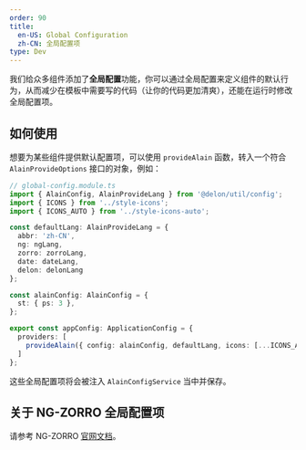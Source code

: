 ```yaml
---
order: 90
title:
  en-US: Global Configuration
  zh-CN: 全局配置项
type: Dev
---
```


我们给众多组件添加了**全局配置**功能，你可以通过全局配置来定义组件的默认行为，从而减少在模板中需要写的代码（让你的代码更加清爽），还能在运行时修改全局配置项。

## 如何使用

想要为某些组件提供默认配置项，可以使用 `provideAlain` 函数，转入一个符合 `AlainProvideOptions` 接口的对象，例如：

```typescript
// global-config.module.ts
import { AlainConfig, AlainProvideLang } from '@delon/util/config';
import { ICONS } from '../style-icons';
import { ICONS_AUTO } from '../style-icons-auto';

const defaultLang: AlainProvideLang = {
  abbr: 'zh-CN',
  ng: ngLang,
  zorro: zorroLang,
  date: dateLang,
  delon: delonLang
};

const alainConfig: AlainConfig = {
  st: { ps: 3 },
};

export const appConfig: ApplicationConfig = {
  providers: [
    provideAlain({ config: alainConfig, defaultLang, icons: [...ICONS_AUTO, ...ICONS] })
  ]
};
```

这些全局配置项将会被注入 `AlainConfigService` 当中并保存。

## 关于 NG-ZORRO 全局配置项

请参考 NG-ZORRO [官网文档](https://ng.ant.design/docs/global-config/zh)。
